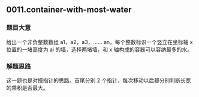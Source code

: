 ## 0011.container-with-most-water

### 题目大意
给出一个非负整数数组 a1，a2，a3，…… an，每个整数标识一个竖立在坐标轴 x 位置的一堵高度为 ai 的墙，选择两堵墙，和 x 轴构成的容器可以容纳最多的水。

### 解题思路
这一题也是对撞指针的思路。首尾分别 2 个指针，每次移动以后都分别判断长宽的乘积是否最大。
